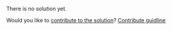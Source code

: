 
There is no solution yet.

Would you like to [contribute to the solution](https://github.com/BFEdev/BFE.dev-solutions/blob/main/typescript/implement-Omit-T-K_en.md)? [Contribute guidline](https://github.com/BFEdev/BFE.dev-solutions#how-to-contribute)
